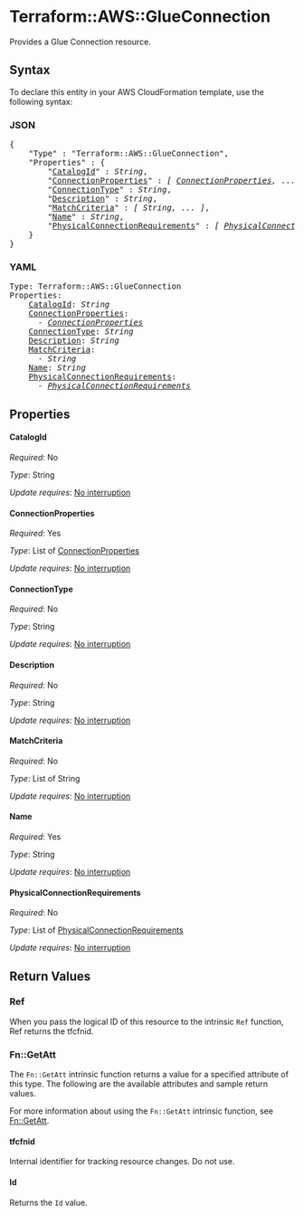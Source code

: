 # Terraform::AWS::GlueConnection

Provides a Glue Connection resource.

## Syntax

To declare this entity in your AWS CloudFormation template, use the following syntax:

### JSON

<pre>
{
    "Type" : "Terraform::AWS::GlueConnection",
    "Properties" : {
        "<a href="#catalogid" title="CatalogId">CatalogId</a>" : <i>String</i>,
        "<a href="#connectionproperties" title="ConnectionProperties">ConnectionProperties</a>" : <i>[ <a href="connectionproperties.md">ConnectionProperties</a>, ... ]</i>,
        "<a href="#connectiontype" title="ConnectionType">ConnectionType</a>" : <i>String</i>,
        "<a href="#description" title="Description">Description</a>" : <i>String</i>,
        "<a href="#matchcriteria" title="MatchCriteria">MatchCriteria</a>" : <i>[ String, ... ]</i>,
        "<a href="#name" title="Name">Name</a>" : <i>String</i>,
        "<a href="#physicalconnectionrequirements" title="PhysicalConnectionRequirements">PhysicalConnectionRequirements</a>" : <i>[ <a href="physicalconnectionrequirements.md">PhysicalConnectionRequirements</a>, ... ]</i>
    }
}
</pre>

### YAML

<pre>
Type: Terraform::AWS::GlueConnection
Properties:
    <a href="#catalogid" title="CatalogId">CatalogId</a>: <i>String</i>
    <a href="#connectionproperties" title="ConnectionProperties">ConnectionProperties</a>: <i>
      - <a href="connectionproperties.md">ConnectionProperties</a></i>
    <a href="#connectiontype" title="ConnectionType">ConnectionType</a>: <i>String</i>
    <a href="#description" title="Description">Description</a>: <i>String</i>
    <a href="#matchcriteria" title="MatchCriteria">MatchCriteria</a>: <i>
      - String</i>
    <a href="#name" title="Name">Name</a>: <i>String</i>
    <a href="#physicalconnectionrequirements" title="PhysicalConnectionRequirements">PhysicalConnectionRequirements</a>: <i>
      - <a href="physicalconnectionrequirements.md">PhysicalConnectionRequirements</a></i>
</pre>

## Properties

#### CatalogId

_Required_: No

_Type_: String

_Update requires_: [No interruption](https://docs.aws.amazon.com/AWSCloudFormation/latest/UserGuide/using-cfn-updating-stacks-update-behaviors.html#update-no-interrupt)

#### ConnectionProperties

_Required_: Yes

_Type_: List of <a href="connectionproperties.md">ConnectionProperties</a>

_Update requires_: [No interruption](https://docs.aws.amazon.com/AWSCloudFormation/latest/UserGuide/using-cfn-updating-stacks-update-behaviors.html#update-no-interrupt)

#### ConnectionType

_Required_: No

_Type_: String

_Update requires_: [No interruption](https://docs.aws.amazon.com/AWSCloudFormation/latest/UserGuide/using-cfn-updating-stacks-update-behaviors.html#update-no-interrupt)

#### Description

_Required_: No

_Type_: String

_Update requires_: [No interruption](https://docs.aws.amazon.com/AWSCloudFormation/latest/UserGuide/using-cfn-updating-stacks-update-behaviors.html#update-no-interrupt)

#### MatchCriteria

_Required_: No

_Type_: List of String

_Update requires_: [No interruption](https://docs.aws.amazon.com/AWSCloudFormation/latest/UserGuide/using-cfn-updating-stacks-update-behaviors.html#update-no-interrupt)

#### Name

_Required_: Yes

_Type_: String

_Update requires_: [No interruption](https://docs.aws.amazon.com/AWSCloudFormation/latest/UserGuide/using-cfn-updating-stacks-update-behaviors.html#update-no-interrupt)

#### PhysicalConnectionRequirements

_Required_: No

_Type_: List of <a href="physicalconnectionrequirements.md">PhysicalConnectionRequirements</a>

_Update requires_: [No interruption](https://docs.aws.amazon.com/AWSCloudFormation/latest/UserGuide/using-cfn-updating-stacks-update-behaviors.html#update-no-interrupt)

## Return Values

### Ref

When you pass the logical ID of this resource to the intrinsic `Ref` function, Ref returns the tfcfnid.

### Fn::GetAtt

The `Fn::GetAtt` intrinsic function returns a value for a specified attribute of this type. The following are the available attributes and sample return values.

For more information about using the `Fn::GetAtt` intrinsic function, see [Fn::GetAtt](https://docs.aws.amazon.com/AWSCloudFormation/latest/UserGuide/intrinsic-function-reference-getatt.html).

#### tfcfnid

Internal identifier for tracking resource changes. Do not use.

#### Id

Returns the <code>Id</code> value.

